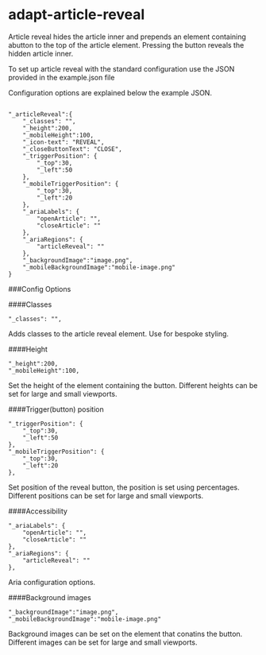 adapt-article-reveal
====================  

Article reveal hides the article inner and prepends an element containing abutton to the top of the article element. Pressing the button reveals the hidden article inner.

To set up article reveal with the standard configuration use the JSON provided in the example.json file

Configuration options are explained below the example JSON.

```

"_articleReveal":{
    "_classes": "",
    "_height":200,
    "_mobileHeight":100,
    "_icon-text": "REVEAL",
    "_closeButtonText": "CLOSE",
    "_triggerPosition": {
        "_top":30,
        "_left":50
    },
    "_mobileTriggerPosition": {
        "_top":30,
        "_left":20
    },
    "_ariaLabels": {
        "openArticle": "",
        "closeArticle": ""
    },
    "_ariaRegions": {
        "articleReveal": ""
    },
    "_backgroundImage":"image.png",
    "_mobileBackgroundImage":"mobile-image.png"
}

```

###Config Options

####Classes

```
"_classes": "",

```

Adds classes to the article reveal element. Use for bespoke styling.


####Height

```
"_height":200,
"_mobileHeight":100,

```
Set the height of the element containing the button. Different heights can be set for large and small viewports.

####Trigger(button) position

```
"_triggerPosition": {
    "_top":30,
    "_left":50
},
"_mobileTriggerPosition": {
    "_top":30,
    "_left":20
},

```
Set position of the reveal button, the position is set using percentages. Different positions can be set for large and small viewports.

####Accessibility

```
"_ariaLabels": {
    "openArticle": "",
    "closeArticle": ""
},
"_ariaRegions": {
    "articleReveal": ""
},

```
Aria configuration options.

####Background images

```
"_backgroundImage":"image.png",
"_mobileBackgroundImage":"mobile-image.png"

```

Background images can be set on the element that conatins the button. Different images can be set for large and small viewports.


